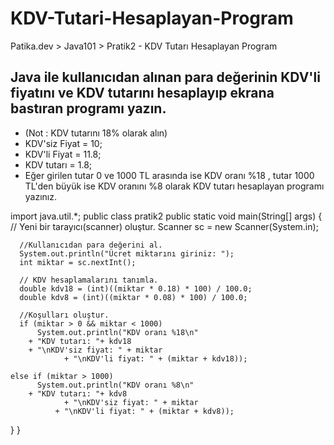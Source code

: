 # KDV-Tutari-Hesaplayan-Program
Patika.dev > Java101 > Pratik2 - KDV Tutarı Hesaplayan Program

## Java ile kullanıcıdan alınan para değerinin KDV'li fiyatını ve KDV tutarını hesaplayıp ekrana bastıran programı yazın. 
* (Not : KDV tutarını 18% olarak alın)
* KDV'siz Fiyat = 10; 
* KDV'li Fiyat = 11.8; 
* KDV tutarı = 1.8;
* Eğer girilen tutar 0 ve 1000 TL arasında ise KDV oranı %18 , tutar 1000 TL'den büyük ise KDV oranını %8 olarak KDV tutarı hesaplayan programı yazınız.

import java.util.*;
public class pratik2
  public static void main(String[] args) {
	  // Yeni bir tarayıcı(scanner) oluştur.
	  Scanner sc = new Scanner(System.in);
	
	  //Kullanıcıdan para değerini al.
	  System.out.println("Ücret miktarını giriniz: ");
	  int miktar = sc.nextInt();
	
	  // KDV hesaplamalarını tanımla.
	  double kdv18 = (int)((miktar * 0.18) * 100) / 100.0;
	  double kdv8 = (int)((miktar * 0.08) * 100) / 100.0;
	
	  //Koşulları oluştur.
	  if (miktar > 0 && miktar < 1000)
		  System.out.println("KDV oranı %18\n"
        + "KDV tutarı: "+ kdv18
        + "\nKDV'siz fiyat: " + miktar
				+ "\nKDV'li fiyat: " + (miktar + kdv18));
	  
    else if (miktar > 1000)
		  System.out.println("KDV oranı %8\n"
        + "KDV tutarı: "+ kdv8
				+ "\nKDV'siz fiyat: " + miktar
			  + "\nKDV'li fiyat: " + (miktar + kdv8));
  }
} 
